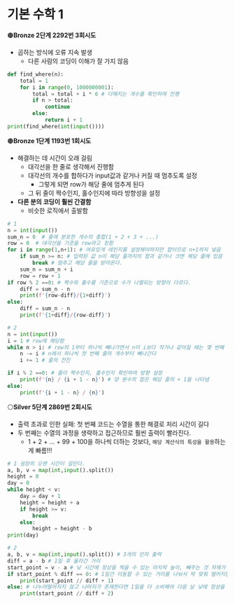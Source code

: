 # 기본 수학 1

🟤**Bronze 2단계 2292번 3회시도**

- 곱하는 방식에 오류 지속 발생
  - 다른 사람의 코딩이 이해가 잘 가지 않음

```python
def find_where(n):
    total = 1
    for i in range(0, 1000000001):
        total = total + i * 6 # 더해지는 개수를 확인하며 진행
        if n > total:
            continue
        else:
            return i + 1
print(find_where(int(input())))
```



🟤**Bronze 1단계 1193번 1회시도**

- 해결하는 데 시간이 오래 걸림
  - 대각선을 한 줄로 생각해서 진행함
  - 대각선의 개수를 합하다가 input값과 같거나 커질 때 멈추도록 설정
    - 그렇게 되면 row가 해당 줄에 멈추게 된다
  - 그 뒤 줄이 짝수인지, 홀수인지에 따라 방향성을 설정
- **다른 분의 코딩이 훨씬 간결함**
  - 비슷한 로직에서 출발함

```python
# 1
n = int(input()) 
sum_n = 0  # 줄에 분포한 개수의 총합(1 + 2 + 3 + ...)
row = 0  # 대각선을 기준을 row라고 칭함
for i in range(1,n+1): # 여유있게 레인지를 설정해야하지만 합이므로 n+1까지 넣음
    if sum_n >= n: # 입력된 값 n이 해당 줄까지의 합과 같거나 크면 해당 줄에 있음
        break # 멈추고 해당 줄을 받아온다.
    sum_n = sum_n + i
    row = row + 1
if row % 2 ==0: # 짝수와 홀수를 기준으로 수가 나열되는 방향이 다르다.
    diff = sum_n - n
    print(f'{row-diff}/{1+diff}')
else:
    diff = sum_n - n
    print(f'{1+diff}/{row-diff}')

# 2
n = int(input()) 
i = 1 # row에 해당함
while n > i: # row의 1부터 하나씩 빼나가면서 n이 i보다 작거나 같아질 때는 몇 번째 row인지 추출 가능
    n -= i # n에서 하나씩 첫 번째 줄의 개수부터 빼나간다
    i += 1 # 줄의 전진

if i % 2 ==0: # 줄이 짝수인지, 홀수인지 확인하여 방향 설정
    print(f'{n} / {i + 1 - n}') # 양 분수의 합은 해당 줄의 + 1을 나타냄
else:
    print(f'{i + 1 - n} / {n}')
```



⚪**Silver 5단계 2869번 2회시도**

- 출력 초과로 인한 실패: 첫 번째 코드는 수열을 통한 해결로 처리 시간이 길다
- 두 번째는 수열의 과정을 생략하고 접근하므로 훨씬 출력이 빨라진다.
  - 1 + 2 + ... + 99 + 100을 하나씩 더하는 것보다, `해당 계산식의 특성을 활용`하는 게 빠름!!!

```python
# 1 굉장히 오랜 시간이 걸린다.
a, b, v = map(int,input().split())
height = 0
day = 0
while height < v:
    day = day + 1
    height = height + a
    if height >= v:
        break
    else:
        height = height - b
print(day)

# 2
a, b, v = map(int,input().split()) # 3개의 인자 출력
diff = a - b # 1일 후 올라간 거리
start_point = v - a # 낮 시간에 정상을 찍을 수 있는 마지막 높이, 빼주는 것 자체가 하루를 소비한 것(+ 1일)
if start_point % diff == 0: # 1일간 이동할 수 있는 거리를 나눠서 딱 맞춰 떨어지면, 낮에 정상을 찍을 수 있는 기준에 있는 것
    print(start_point // diff + 1)
else: # 나누어떨어지지 않고 나머지가 존재한다면 1일을 더 소비해야 다음 날 낮에 정상을 찍을 수 있음.
    print(start_point // diff + 2)
```

